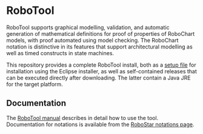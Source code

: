 # RoboTool
RoboTool supports graphical modelling, validation, and automatic generation of mathematical definitions for proof of properties of RoboChart models, with proof automated using model checking. The RoboChart notation is distinctive in its features that support architectural modelling as well as timed constructs in state machines.

This repository provides a complete RoboTool install, both as a [setup file](RoboTool.setup) for installation using the Eclipse installer, as well as self-contained releases that can be executed directly after downloading. The latter contain a Java JRE for
the target platform.

## Documentation
The [RoboTool manual](https://robostar.cs.york.ac.uk/publications/techreports/reports/robotool-manual.pdf) describes in detail 
how to use the tool. Documentation for notations is available from the [RoboStar notations page](https://robostar.cs.york.ac.uk/notations/).